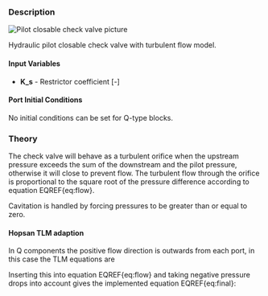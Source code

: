 ### Description
![Pilot closable check valve picture](checkvalvepilotclosed_user.svg)

Hydraulic pilot closable check valve with turbulent flow model.

#### Input Variables
* **K_s** - Restrictor coefficient [-]

#### Port Initial Conditions
No initial conditions can be set for Q-type blocks.

<!--- ### Tips--->

### Theory
The check valve will behave as a turbulent orifice when the upstream pressure exceeds the sum of the downstream and the pilot pressure, otherwise it will close to prevent flow. The turbulent flow through the orifice is proportional to the square root of the pressure difference according to equation EQREF{eq:flow}.
<!---EQUATION LABEL=eq:flow q_{2} = \begin{cases}K_s \sqrt{p_{1}-p_{2}}, & p_1 > p_2 + p_{pilot} \\0, & p_1 \le p_2+p_{pilot}\end{cases} --->
Cavitation is handled by forcing pressures to be greater than or equal to zero.
#### Hopsan TLM adaption
In Q components the positive flow direction is outwards from each port, in this case the TLM equations are
<!---EQUATION p_{1} = c_{1} + q_{1} Z_{c1} --->
<!---EQUATION p_{2} = c_{2} + q_{2} Z_{c2} --->
<!---EQUATION p_{pilot} = c_{pilot} + q_{pilot} Z_{c,pilot} --->
<!---EQUATION q_{1} = -q_{2} --->
<!---EQUATION q_{pilot} = 0 --->
Inserting this into equation EQREF{eq:flow} and taking negative pressure drops into account gives the implemented equation EQREF{eq:final}:

<!---EQUATION LABEL=eq:final q_2 = \begin{cases} K_s \left(\sqrt{c_1-c_2+\dfrac{(Z_{c1}+Z_{c2})^2K_s^2}{4}} - K_s\dfrac{Z_{c1}+Z_{c2}}{2}\right), & c_1 > c_2 + c_{pilot}\\ 0, & c_1 \le c_2 + c_{pilot} \end{cases} --->

